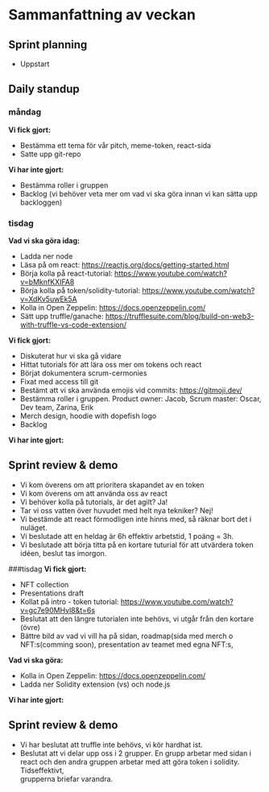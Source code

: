 # Sammanfattning av veckan

## Sprint planning
- Uppstart

## Daily standup
### måndag
**Vi fick gjort:**
- Bestämma ett tema för vår pitch, meme-token, react-sida
- Satte upp git-repo

**Vi har inte gjort:**
- Bestämma roller i gruppen
- Backlog (vi behöver veta mer om vad vi ska göra innan vi kan sätta upp backloggen)

### tisdag
**Vad vi ska göra idag:**

- Ladda ner node
- Läsa på om react: https://reactjs.org/docs/getting-started.html
- Börja kolla på react-tutorial: https://www.youtube.com/watch?v=bMknfKXIFA8
- Börja kolla på token/solidity-tutorial: https://www.youtube.com/watch?v=XdKv5uwEk5A
- Kolla in Open Zeppelin: https://docs.openzeppelin.com/
- Sätt upp truffle/ganache: https://trufflesuite.com/blog/build-on-web3-with-truffle-vs-code-extension/

**Vi fick gjort:**
- Diskuterat hur vi ska gå vidare
- Hittat tutorials för att lära oss mer om tokens och react
- Börjat dokumentera scrum-cermonies
- Fixat med access till git
- Bestämt att vi ska använda emojis vid commits: https://gitmoji.dev/
- Bestämma roller i gruppen. Product owner: Jacob, Scrum master: Oscar, Dev team, Zarina, Erik
- Merch design, hoodie with dopefish logo
- Backlog

**Vi har inte gjort:**


## Sprint review & demo
- Vi kom överens om att prioritera skapandet av en token
- Vi kom överens om att använda oss av react
- Vi behöver kolla på tutorials, är det agilt? Ja!
- Tar vi oss vatten över huvudet med helt nya tekniker? Nej! 
- Vi bestämde att react förmodligen inte hinns med, så räknar bort det i nuläget. 
- Vi beslutade att en heldag är 6h effektiv arbetstid, 1 poäng = 3h. 
- Vi beslutade att börja titta på en kortare tuturial för att utvärdera token idéen, beslut tas imorgon.  


###tisdag
**Vi fick gjort:**
- NFT collection
- Presentations draft 
- Kollat på intro - token tutorial: https://www.youtube.com/watch?v=gc7e90MHvl8&t=6s 
- Beslutat att den längre tutorialen inte behövs, vi utgår från den kortare (övre)
- Bättre bild av vad vi vill ha på sidan, roadmap(sida med merch o NFT:s(comming soon), presentation av teamet med egna NFT:s, 

**Vad vi ska göra:**
- Kolla in Open Zeppelin: https://docs.openzeppelin.com/
- Ladda ner Solidity extension (vs) och node.js

**Vi har inte gjort:**

## Sprint review & demo
- Vi har beslutat att truffle inte behövs, vi kör hardhat ist. 
- Beslutat att vi delar upp oss i 2 grupper. En grupp arbetar med sidan i react och den andra gruppen arbetar med att göra token i solidity. Tidseffektivt,        
  grupperna briefar varandra. 

